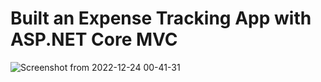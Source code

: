 # Built an Expense Tracking App with ASP.NET Core MVC
![Screenshot from 2022-12-24 00-41-31](https://user-images.githubusercontent.com/61091636/209415202-131125ac-7bcf-41d5-ad48-ea425cd80f12.png)

